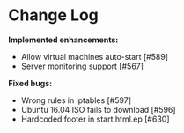 # Change Log


**Implemented enhancements:**

- Allow virtual machines auto-start [\#589]
- Server monitoring support [\#567]

**Fixed bugs:**

- Wrong rules in iptables [\#597]
- Ubuntu 16.04 ISO fails to download [\#596]
- Hardcoded footer in start.html.ep [\#630]
